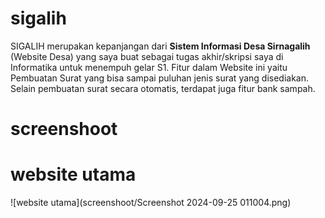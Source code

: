 # sigalih
SIGALIH merupakan kepanjangan dari **Sistem Informasi Desa Sirnagalih** (Website Desa) yang saya buat sebagai tugas akhir/skripsi saya di Informatika untuk menempuh gelar S1.
Fitur dalam Website ini yaitu Pembuatan Surat yang bisa sampai puluhan jenis surat yang disediakan. Selain pembuatan surat secara otomatis, terdapat juga fitur bank sampah.

# screenshoot
# website utama
![website utama](screenshoot/Screenshot 2024-09-25 011004.png)
